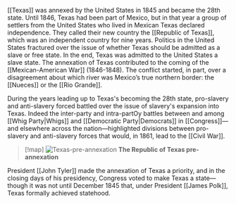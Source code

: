 [[Texas]] was annexed by the United States in 1845 and became the 28th state. Until 1846, Texas had been part of Mexico, but in that year a group of settlers from the United States who lived in Mexican Texas declared independence. They called their new country the [[Republic of Texas]], which was an independent country for nine years. Politics in the United States fractured over the issue of whether Texas should be admitted as a slave or free state. In the end, Texas was admitted to the United States a slave state. The annexation of Texas contributed to the coming of the [[Mexican-American War]] (1846-1848). The conflict started, in part, over a disagreement about which river was Mexico’s true northern border: the [[Nueces]] or the [[Rio Grande]].

During the years leading up to Texas's becoming the 28th state, pro-slavery and anti-slavery forced battled over the issue of slavery's expansion into Texas. Indeed the inter-party and intra-partOy battles between and among [[Whig Party|Whigs]] and [[Democratic Party|Democrats]] in [[Congress]]—and elsewhere across the nation—highlighted divisions between pro-slavery and anti-slavery forces that would, in 1861, lead to the [[Civil War]].
>[!map]
>![Texas-pre-annexation](https://cdn.kastatic.org/ka-perseus-images/7f04b0969fb205ee8f453f44ba9cdd9cc1f0b3b6.png)
>**The Republic of Texas pre-annexation**

President [[John Tyler]] made the annexation of Texas a priority, and in the closing days of his presidency, Congress voted to make Texas a state—though it was not until December 1845 that, under President [[James Polk]], Texas formally achieved statehood.